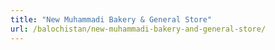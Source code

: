 ```yaml
---
title: "New Muhammadi Bakery & General Store"
url: /balochistan/new-muhammadi-bakery-and-general-store/
---
```

